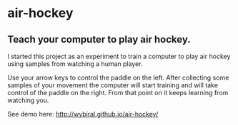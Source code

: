 # air-hockey

## Teach your computer to play air hockey.

I started this project as an experiment to train a computer to play air hockey using samples from watching a human player.

Use your arrow keys to control the paddle on the left. After collecting some samples of your movement the computer will start training and will take control of the paddle on the right. From that point on it keeps learning from watching you.

See demo here: http://wybiral.github.io/air-hockey/
